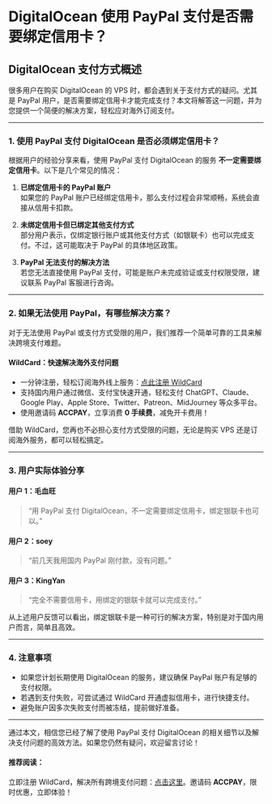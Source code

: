 # DigitalOcean 使用 PayPal 支付是否需要绑定信用卡？

## DigitalOcean 支付方式概述

很多用户在购买 DigitalOcean 的 VPS 时，都会遇到关于支付方式的疑问。尤其是 PayPal 用户，是否需要绑定信用卡才能完成支付？本文将解答这一问题，并为您提供一个简便的解决方案，轻松应对海外订阅支付。

---

### **1. 使用 PayPal 支付 DigitalOcean 是否必须绑定信用卡？**

根据用户的经验分享来看，使用 PayPal 支付 DigitalOcean 的服务 **不一定需要绑定信用卡**。以下是几个常见的情况：

1. **已绑定信用卡的 PayPal 账户**  
   如果您的 PayPal 账户已经绑定信用卡，那么支付过程会非常顺畅，系统会直接从信用卡扣款。

2. **未绑定信用卡但已绑定其他支付方式**  
   部分用户表示，仅绑定银行账户或其他支付方式（如银联卡）也可以完成支付。不过，这可能取决于 PayPal 的具体地区政策。

3. **PayPal 无法支付的解决方法**  
   若您无法直接使用 PayPal 支付，可能是账户未完成验证或支付权限受限，建议联系 PayPal 客服进行咨询。

---

### **2. 如果无法使用 PayPal，有哪些解决方案？**

对于无法使用 PayPal 或支付方式受限的用户，我们推荐一个简单可靠的工具来解决跨境支付难题。

#### **WildCard：快速解决海外支付问题**
- 一分钟注册，轻松订阅海外线上服务：[点此注册 WildCard](https://bit.ly/bewildcard)
- 支持国内用户通过微信、支付宝快速开通，轻松支付 ChatGPT、Claude、Google Play、Apple Store、Twitter、Patreon、MidJourney 等众多平台。
- 使用邀请码 **ACCPAY**，立享消费 **0 手续费**，减免开卡费用！

借助 WildCard，您再也不必担心支付方式受限的问题，无论是购买 VPS 还是订阅海外服务，都可以轻松搞定。

---

### **3. 用户实际体验分享**

#### **用户 1：毛血旺**
> “用 PayPal 支付 DigitalOcean，不一定需要绑定信用卡，绑定银联卡也可以。”

#### **用户 2：soey**
> “前几天我用国内 PayPal 刚付款，没有问题。”

#### **用户 3：KingYan**
> “完全不需要信用卡，用绑定的银联卡就可以完成支付。”

从上述用户反馈可以看出，绑定银联卡是一种可行的解决方案，特别是对于国内用户而言，简单且高效。

---

### **4. 注意事项**

- 如果您计划长期使用 DigitalOcean 的服务，建议确保 PayPal 账户有足够的支付权限。
- 若遇到支付失败，可尝试通过 WildCard 开通虚拟信用卡，进行快捷支付。
- 避免账户因多次失败支付而被冻结，提前做好准备。

---


通过本文，相信您已经了解了使用 PayPal 支付 DigitalOcean 的相关细节以及解决支付问题的高效方法。如果您仍然有疑问，欢迎留言讨论！

#### **推荐阅读：**  
立即注册 WildCard，解决所有跨境支付问题：[点击这里](https://bit.ly/bewildcard)。邀请码 **ACCPAY**，限时优惠，立即体验！
